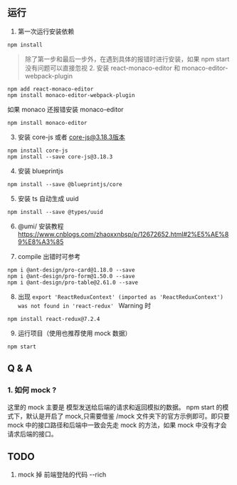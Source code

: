 ## 运行

1. 第一次运行安装依赖

```
npm install
```

> 除了第一步和最后一步外，在遇到具体的报错时进行安装，如果 npm start 没有问题可以直接忽视 2. 安装 react-monaco-editor 和 monaco-editor-webpack-plugin

```
npm add react-monaco-editor
npm install monaco-editor-webpack-plugin
```

如果 monaco 还报错安装 monaco-editor

```
npm install monaco-editor
```

3. 安装 core-js 或者 core-js@3.18.3版本

```
npm install core-js
npm install --save core-js@3.18.3
```

4. 安装 blueprintjs

```
npm install --save @blueprintjs/core
```

5. 安装 ts 自动生成 uuid

```
npm install --save @types/uuid
```

6. @umi/ 安装教程 https://www.cnblogs.com/zhaoxxnbsp/p/12672652.html#2%E5%AE%89%E8%A3%85

7. compile 出错时可参考

```
npm i @ant-design/pro-card@1.18.0 --save
npm i @ant-design/pro-form@1.50.0 --save
npm i @ant-design/pro-table@2.61.0 --save
```

8. 出现 `export 'ReactReduxContext' (imported as 'ReactReduxContext') was not found in 'react-redux' ` Warning 时

```
npm install react-redux@7.2.4
```

9. 运行项目（使用也推荐使用 mock 数据）

```
npm start
```

## Q & A

### 1. 如何 mock ?

这里的 mock 主要是 模型发送给后端的请求和返回模拟的数据。 npm start 的模式下，默认是开启了 mock,只需要借鉴 /mock 文件夹下的官方示例即可。即只要 mock 中的接口路径和后端中一致会先走 mock 的方法，如果 mock 中没有才会请求后端的接口。

## TODO

1. mock 掉 前端登陆的代码 --rich
